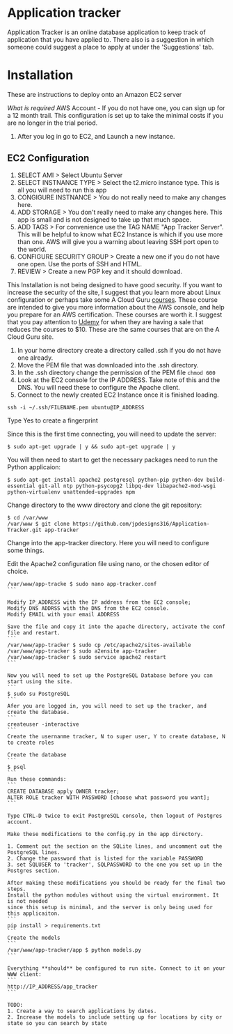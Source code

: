 # Application tracker
Application Tracker is an online database application to keep track of application that
you have applied to. There also is a suggestion in which someone could suggest a place
to apply at under the 'Suggestions' tab.

# Installation

These are instructions to deploy onto an Amazon EC2 server

*What is required*
AWS Account - If you do not have one, you can sign up for a 12 month trail. This
configuration is set up to take the minimal costs if you are no longer in the trial
period.

1. After you log in go to EC2, and Launch a new instance.

## EC2 Configuration
1. SELECT AMI > Select Ubuntu Server
2. SELECT INSTNANCE TYPE > Select the t2.micro instance type. This is all you will need to run this app
3. CONGIGURE INSTNANCE > You do not really need to make any changes here.  
4. ADD STORAGE > You don't really need to make any changes here. This app is small and is not designed to take up that much space.
5. ADD TAGS > For convenience use the TAG NAME "App Tracker Server". This will be helpful to know what EC2 Instance is which if you use more than one. AWS will give you a warning about leaving SSH port open to the world.
6. CONFIGURE SECURITY GROUP > Create a new one if you do not have one open. Use the ports of SSH and HTML.
7. REVIEW > Create a new PGP key and it should download.

This Installation is not being designed to have good security. If you want to increase the security of
the site, I suggest that you learn more about Linux configuration or perhaps take some A Cloud Guru [courses](http://acloud.guru). These course are intended to give you more information about the AWS console, and help you prepare for an AWS certification. These courses are worth it. I suggest that you pay attention to [Udemy](http://www.udemy.com/) for when they are having a sale that reduces the courses to $10. These are the same courses that are on the A Cloud Guru site.

1. In your home directory create a directory called .ssh if you do not have one already.
2. Move the PEM file that was downloaded into the .ssh directory.
3. In the .ssh directory change the permission of the PEM file `chmod 600 `
4. Look at the EC2 console for the IP ADDRESS. Take note of this and the DNS. You will need these to configure the Apache client.
5. Connect to the newly created EC2 Instance once it is finished loading.
```
ssh -i ~/.ssh/FILENAME.pem ubuntu@IP_ADDRESS
```
Type Yes to create a fingerprint

Since this is the first time connecting, you will need to update the server:
```
$ sudo apt-get upgrade | y && sudo apt-get upgrade | y
```
You will then need to start to get the necessary packages need to run the Python applicaion:

```
$ sudo apt-get install apache2 postgresql python-pip python-dev build-essential git-all ntp python-psycopg2 libpq-dev libapache2-mod-wsgi python-virtualenv unattended-upgrades npm
```

Change directory to the www directory and clone the git repository:
```
$ cd /var/www
/var/www $ git clone https://github.com/jpdesigns316/Application-Tracker.git app-tracker
```

 Change into the app-tracker directory. Here you will need to configure some things.


Edit the Apache2 configuration file using nano, or the chosen editor of choice.
 ````
 /var/www/app-tracke $ sudo nano app-tracker.conf
 ```

Modify IP_ADDRESS with the IP address from the EC2 console;
Modify DNS ADDRSS with the DNS from the EC2 console.
Modify EMAIL with your email ADDRESS

Save the file and copy it into the apache directory, activate the conf file and restart.
```
/var/www/app-tracker $ sudo cp /etc/apache2/sites-available
/var/www/app-tracker $ sudo a2ensite app-tracker
/var/www/app-tracker $ sudo service apache2 restart
```

Now you will need to set up the PostgreSQL Database before you can start using the site.
```
$ sudo su PostgreSQL
```
Afer you are logged in, you will need to set up the tracker, and create the database.
```
createuser -interactive
```
Create the usernanme tracker, N to super user, Y to create database, N to create roles

Create the database
```
$ psql
```
Run these commands:
```
CREATE DATABASE apply OWNER tracker;
ALTER ROLE tracker WITH PASSWORD [choose what password you want];
```

Type CTRL-D twice to exit PostgreSQL console, then logout of Postgres account.

Make these modifications to the config.py in the app directory.

1. Comment out the section on the SQLite lines, and uncomment out the PostgreSQL lines.
2. Change the password that is listed for the variable PASSWORD
3. set SQLUSER to 'tracker', SQLPASSWORD to the one you set up in the Postgres section.

After making these modifications you should be ready for the final two steps.
Install the python modules without using the virtual environment. It is not needed
since this setup is minimal, and the server is only being used for this applicaiton.
```
pip install > requirements.txt
```
Create the models
```
/var/www/app-tracker/app $ python models.py
```

Everything **should** be configured to run site. Connect to it on your WWW client:
```
http://IP_ADDRESS/app_tracker
```

TODO:
1. Create a way to search applications by dates.
2. Increase the models to include setting up for locations by city or state so you can search by state
